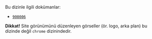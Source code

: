 Bu dizinle ilgili dokümanlar:

- [`900006`](http://00010011.biz/900006)

**Dikkat!**  Site görünümünü düzenleyen görseller (ör. logo, arka plan) bu
dizinde değil `chrome` dizinindedir.
